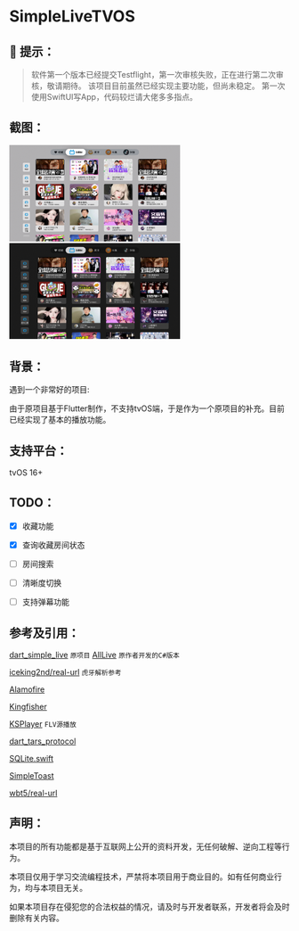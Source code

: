 # SimpleLiveTVOS

## 🚨 提示：
>  软件第一个版本已经提交Testflight，第一次审核失败，正在进行第二次审核，敬请期待。
>  该项目目前虽然已经实现主要功能，但尚未稳定。
>  第一次使用SwiftUI写App，代码较烂请大佬多多指点。

## 截图：

  <img src="./ScreenShot/normal.png" alt="浅色模式" style="zoom:30%;" />

  <img src="./ScreenShot/dark_mode.png" alt="深色模式" style="zoom:30%;" />

## 背景：

遇到一个非常好的项目: 

[dart_simple_live]: https://github.com/xiaoyaocz/dart_simple_live/

由于原项目基于Flutter制作，不支持tvOS端，于是作为一个原项目的补充。目前已经实现了基本的播放功能。

## 支持平台：

tvOS 16+ 


## TODO：

* [x] 收藏功能

* [x] 查询收藏房间状态

* [ ] 房间搜索

* [ ] 清晰度切换

* [ ] 支持弹幕功能

## 参考及引用：

[dart_simple_live](https://github.com/xiaoyaocz/dart_simple_live/) `原项目`  [AllLive](https://github.com/xiaoyaocz/AllLive) `原作者开发的C#版本`

[iceking2nd/real-url](https://github.com/iceking2nd/real-url) `虎牙解析参考`

[Alamofire](https://github.com/Alamofire/Alamofire)

[Kingfisher](https://github.com/onevcat/Kingfisher)

[KSPlayer](https://github.com/kingslay/KSPlayer) `FLV源播放`

[dart_tars_protocol](https://github.com/xiaoyaocz/dart_tars_protocol.git)

[SQLite.swift](https://github.com/stephencelis/SQLite.swift)

[SimpleToast](https://github.com/sanzaru/SimpleToast)

[wbt5/real-url](https://github.com/wbt5/real-url)


## 声明：

本项目的所有功能都是基于互联网上公开的资料开发，无任何破解、逆向工程等行为。

本项目仅用于学习交流编程技术，严禁将本项目用于商业目的。如有任何商业行为，均与本项目无关。

如果本项目存在侵犯您的合法权益的情况，请及时与开发者联系，开发者将会及时删除有关内容。

